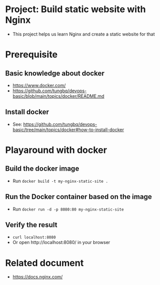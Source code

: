 # Project: Build static website with Nginx

- This project helps us learn Nginx and create a static website for that

# Prerequisite

## Basic knowledge about docker

- https://www.docker.com/
- https://github.com/tungbq/devops-basic/blob/main/topics/docker/README.md

## Install docker

- See: https://github.com/tungbq/devops-basic/tree/main/topics/docker#how-to-install-docker

# Playaround with docker

## Build the docker image

- Run `docker build -t my-nginx-static-site .`

## Run the Docker container based on the image

- Run `docker run -d -p 8080:80 my-nginx-static-site`

## Verify the result

- `curl localhost:8080`
- Or open http://localhost:8080/ in your browser

# Related document

- https://docs.nginx.com/
